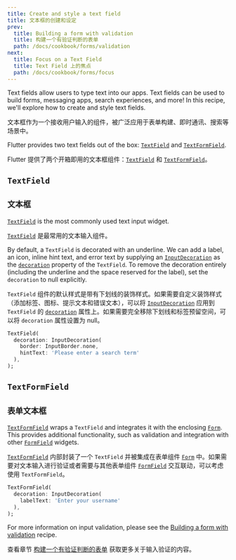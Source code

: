 ```yaml
---
title: Create and style a text field
title: 文本框的创建和设定
prev:
  title: Building a form with validation
  title: 构建一个有验证判断的表单
  path: /docs/cookbook/forms/validation
next:
  title: Focus on a Text Field
  title: Text Field 上的焦点
  path: /docs/cookbook/forms/focus
---
```


Text fields allow users to type text into our apps. Text fields can be used to
build forms, messaging apps, search experiences, and more! In this recipe,
we'll explore how to create and style text fields.

文本框作为一个接收用户输入的组件，被广泛应用于表单构建、即时通讯、搜索等场景中。

Flutter provides two text fields out of the box:
[`TextField`]({{site.api}}/flutter/material/TextField-class.html)
and [`TextFormField`]({{site.api}}/flutter/material/TextFormField-class.html).

Flutter 提供了两个开箱即用的文本框组件：[`TextField`]({{site.api}}/flutter/material/TextField-class.html) 和 [`TextFormField`]({{site.api}}/flutter/material/TextFormField-class.html)。

## `TextField`

## `文本框`

[`TextField`]({{site.api}}/flutter/material/TextField-class.html)
is the most commonly used text input widget.

[`TextField`]({{site.api}}/flutter/material/TextField-class.html) 是最常用的文本输入组件。

By default, a `TextField` is decorated with an underline. We can add a label,
an icon, inline hint text, and error text by supplying an
[`InputDecoration`]({{site.api}}/flutter/material/InputDecoration-class.html)
as the [`decoration`]({{site.api}}/flutter/material/TextField/decoration.html)
property of the `TextField`. To remove the decoration entirely (including the
underline and the space reserved for the label), set the `decoration` to null
explicitly.

`TextField` 组件的默认样式是带有下划线的装饰样式。如果需要自定义装饰样式（添加标签、图标、提示文本和错误文本），可以将 [`InputDecoration`]({{site.api}}/flutter/material/InputDecoration-class.html) 应用到 `TextField` 的 [`decoration`]({{site.api}}/flutter/material/TextField/decoration.html) 属性上。如果需要完全移除下划线和标签预留空间，可以将 `decoration` 属性设置为 null。

<!-- skip -->
```dart
TextField(
  decoration: InputDecoration(
    border: InputBorder.none,
    hintText: 'Please enter a search term'
  ),
);
```

## `TextFormField`

## `表单文本框`

[`TextFormField`]({{site.api}}/flutter/material/TextFormField-class.html)
wraps a `TextField` and integrates it with the enclosing
[`Form`]({{site.api}}/flutter/widgets/Form-class.html). This provides
additional functionality, such as validation and integration with other
[`FormField`]({{site.api}}/flutter/widgets/FormField-class.html)
widgets.

[`TextFormField`]({{site.api}}/flutter/material/TextFormField-class.html) 内部封装了一个 `TextField` 并被集成在表单组件 [`Form`]({{site.api}}/flutter/widgets/Form-class.html) 中。如果需要对文本输入进行验证或者需要与其他表单组件 [`FormField`]({{site.api}}/flutter/widgets/FormField-class.html) 交互联动，可以考虑使用 `TextFormField`。

<!-- skip -->
```dart
TextFormField(
  decoration: InputDecoration(
    labelText: 'Enter your username'
  ),
);
```

For more information on input validation, please see the
[Building a form with validation](/docs/cookbook/forms/validation/) recipe.

查看章节 [构建一个有验证判断的表单](/docs/cookbook/forms/validation/) 获取更多关于输入验证的内容。

